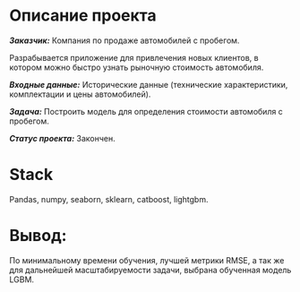 # Описание проекта
***Заказчик:*** Компания по продаже автомобилей с пробегом. 

Разрабывается приложение для привлечения новых клиентов, в котором можно быстро узнать рыночную стоимость автомобиля.

***Входные данные:*** Исторические данные (технические характеристики, комплектации и цены автомобилей).

***Задача:*** Построить модель для определения стоимости автомобиля с пробегом.

***Статус проекта:*** Закончен.

# Stack
Pandas, numpy, seaborn, sklearn, catboost, lightgbm.

# Вывод:
По минимальному времени обучения, лучшей метрики RMSE, а так же для дальнейшей масштабируемости задачи, выбрана обученная модель LGBM.
